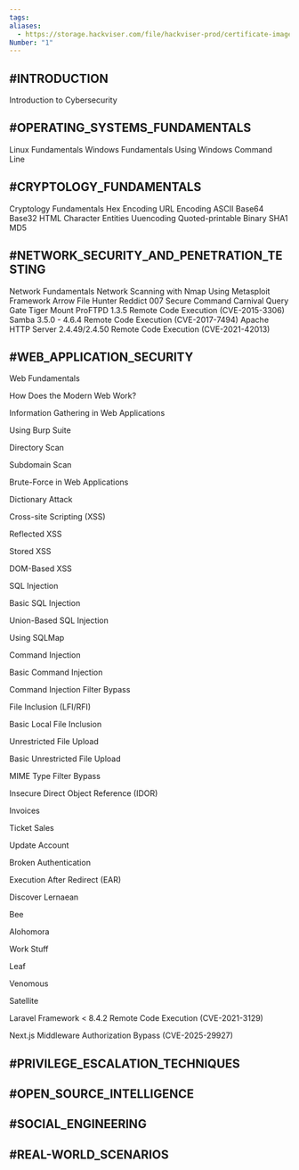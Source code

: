 ```yaml
---
tags:
aliases:
  - https://storage.hackviser.com/file/hackviser-prod/certificate-images/944bd3fc78a649d186d6de144f016dd0.webp
Number: "1"
---
```

## #INTRODUCTION

Introduction to Cybersecurity

## #OPERATING_SYSTEMS_FUNDAMENTALS

Linux Fundamentals
Windows Fundamentals
Using Windows Command Line

## #CRYPTOLOGY_FUNDAMENTALS

Cryptology Fundamentals
Hex Encoding
URL Encoding
ASCII
Base64
Base32
HTML Character Entities
Uuencoding
Quoted-printable
Binary
SHA1
MD5

## #NETWORK_SECURITY_AND_PENETRATION_TESTING

Network Fundamentals
Network Scanning with Nmap
Using Metasploit Framework
Arrow
File Hunter
Reddict
007
Secure Command
Carnival
Query Gate
Tiger
Mount
ProFTPD 1.3.5 Remote Code Execution (CVE-2015-3306)
Samba 3.5.0 - 4.6.4 Remote Code Execution (CVE-2017-7494)
Apache HTTP Server 2.4.49/2.4.50 Remote Code Execution (CVE-2021-42013)

## #WEB_APPLICATION_SECURITY

Web Fundamentals

How Does the Modern Web Work?

Information Gathering in Web Applications

Using Burp Suite

Directory Scan

Subdomain Scan

Brute-Force in Web Applications

Dictionary Attack

Cross-site Scripting (XSS)

Reflected XSS

Stored XSS

DOM-Based XSS

SQL Injection

Basic SQL Injection

Union-Based SQL Injection

Using SQLMap

Command Injection

Basic Command Injection

Command Injection Filter Bypass

File Inclusion (LFI/RFI)

Basic Local File Inclusion

Unrestricted File Upload

Basic Unrestricted File Upload

MIME Type Filter Bypass

Insecure Direct Object Reference (IDOR)

Invoices

Ticket Sales

Update Account

Broken Authentication

Execution After Redirect (EAR)

Discover Lernaean

Bee

Alohomora

Work Stuff

Leaf

Venomous

Satellite

Laravel Framework < 8.4.2 Remote Code Execution (CVE-2021-3129)

Next.js Middleware Authorization Bypass (CVE-2025-29927)

## #PRIVILEGE_ESCALATION_TECHNIQUES



## #OPEN_SOURCE_INTELLIGENCE



## #SOCIAL_ENGINEERING



## #REAL-WORLD_SCENARIOS



